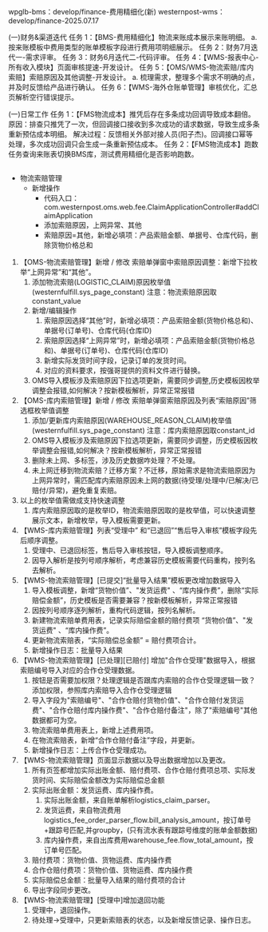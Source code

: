 wpglb-bms：develop/finance-费用精细化(新)
westernpost-wms：develop/finance-2025.07.17


(一)财务&渠道迭代
任务 1：【BMS-费用精细化】物流来账成本展示来账明细。
    a. 按来账模板中费用类型的账单模板字段进行费用项明细展示。
任务 2：财务7月迭代一-需求评审。
任务 3：财务6月迭代二-代码评审。
任务 4：【WMS-报表中心- 所有收入模块】页面审核提速-开发设计。
任务 5：【OMS/WMS-物流索赔/库内索赔】索赔原因及其他调整-开发设计。
    a. 梳理需求，整理多个需求不明确的点，并及时反馈给产品进行确认。
任务 6：【WMS-海外仓账单管理】审核优化，汇总页解析空行错误提示。

(一)日常工作
任务 1：【FMS物流成本】推凭后存在多条成功回调导致成本翻倍。
    原因：排查只推凭了一次，但回调接口接收到多次成功的请求数据，导致生成多条重新预估成本明细。
    解决过程：反馈相关外部对接人员(阳子杰)。回调接口幂等处理，多次成功回调只会生成一条重新预估成本。
任务 2：【FMS物流成本】跑数任务查询来账表切换BMS库，测试费用精细化是否影响跑数。




```sql

```

- 物流索赔管理
    - 新增操作
        - 代码入口：com.westernpost.oms.web.fee.ClaimApplicationController#addClaimApplication
        - 添加索赔原因，上网异常、其他
        - 索赔原因=其他，新增必填项：产品索赔金额、单据号、仓库代码，删除货物价格总和


1. 【OMS-物流索赔管理】新增 / 修改 索赔单弹窗中索赔原因调整：新增下拉枚举“上网异常”和“其他”。
    1. 添加物流索赔(LOGISTIC_CLAIM)原因枚举值(westernfulfill.sys_page_constant) 注意：物流索赔原因取constant_value
    2. 新增/编辑操作
        1. 索赔原因选择“其他”时，新增必填项：产品索赔金额(货物价格总和)、单据号(订单号)、仓库代码(仓库ID)
        2. 索赔原因选择“上网异常”时，新增必填项：产品索赔金额(货物价格总和)、单据号(订单号)、仓库代码(仓库ID)
        3. 新增实际发货时间字段，记录订单的发货时间。
        4. 对应的资料要求，按强哥提供的资料文件进行替换。
    3. OMS导入模板涉及索赔原因下拉选项更新，需要同步调整,历史模板因枚举调整会报错,如何解决？按新模板解析，异常正常报错
2. 【OMS-库内索赔管理】新增 / 修改 索赔单弹窗索赔原因及列表“索赔原因”筛选框枚举值调整
    1. 添加/更新库内索赔原因(WAREHOUSE_REASON_CLAIM)枚举值(westernfulfill.sys_page_constant) 注意：库内索赔原因取constant_id
    2. OMS导入模板涉及索赔原因下拉选项更新，需要同步调整，历史模板因枚举调整会报错,如何解决？按新模板解析，异常正常报错
    3. 删除未上网、多标签，涉及历史数据咋处理？不处理。
    4. 未上网迁移到物流索赔？迁移方案？不迁移，原始需求是物流索赔原因为上网异常时，需匹配库内索赔原因未上网的数据(待受理/处理中/已解决/已赔付/异常)，避免重复索赔。
3. 以上的枚举值需做成支持快速调整
    1. 库内索赔原因取的是枚举ID，物流索赔原因取的是枚举值，可以快速调整展示文本，新增枚举，导入模板需要更新。
4. 【WMS-库内索赔管理】列表“受理中” 和“已退回”“售后导入审核”模板字段先后顺序调整。
    1. 受理中、已退回标签，售后导入审核按钮，导入模板调整顺序。
    2. 因导入解析是按列号顺序解析，考虑兼容历史模板需要代码重构，按列名去解析。
5. 【WMS-物流索赔管理】[已提交]“批量导入结果”模板更改增加数据导入
    1. 导入模板调整，新增“货物价值”、"发货运费" 、“库内操作费”，删除“实际赔偿金额”，历史模板是否需要兼容？按新模板解析，异常正常报错
    2. 因按列号顺序逐列解析，重构代码逻辑，按列名解析。
    3. 新建物流索赔单费用表，记录实际赔偿金额的赔付费项 “货物价值”、"发货运费" 、“库内操作费”。
    4. 更新物流索赔表，“实际赔偿总金额” = 赔付费项合计。
    5. 新增操作日志：批量导入结果
6. 【WMS-物流索赔管理】[已处理][已赔付] 增加"合作仓受理"数据导入，根据索赔编号导入对应的合作仓受理数据。
    1. 按钮是否需要加权限？处理逻辑是否跟库内索赔的合作仓受理逻辑一致？添加权限，参照库内索赔导入合作仓受理逻辑
    2. 导入字段为"索赔编号"、"合作仓赔付货物价值"、"合作仓赔付发货运费"、"合作仓赔付库内操作费"、"合作仓赔付备注"，除了"索赔编号"其他数据都可为空。
    3. 物流索赔单费用表上，新增上述费用项。
    4. 在物流索赔表，新增“合作仓赔付备注”字段，并更新。
    5. 新增操作日志：上传合作仓受理成功。
7. 【WMS-物流索赔管理】页面显示数据以及导出数据增加以及更改。
    1. 所有页签都增加实际出账金额、赔付费项、合作仓赔付费项总项、实际发货时间、实际赔偿金额改为实际赔偿总金额
    2. 实际出账金额：发货运费、库内操作费。
        1. 实际出账金额，来自账单解析logistics_claim_parser。
        2. 发货运费，来自物流费用logistics_fee_order_parser_flow.bill_analysis_amount，按订单号+跟踪号匹配,并groupby，(只有流水表有跟踪号维度的账单金额数据)
        3. 库内操作费，来自出库费用warehouse_fee.flow_total_amount，按订单号匹配。
    3. 赔付费项：货物价值、货物运费、库内操作费
    4. 合作仓赔付费项：货物价值、货物运费、库内操作费
    5. 实际赔偿总金额：批量导入结果的赔付费项的合计
    6. 导出字段同步更改。
8. 【WMS-物流索赔管理】[受理中]增加退回功能
    1. 受理中，退回操作。
    2. 待处理->受理中，只更新索赔表的状态，以及新增反馈记录、操作日志。

